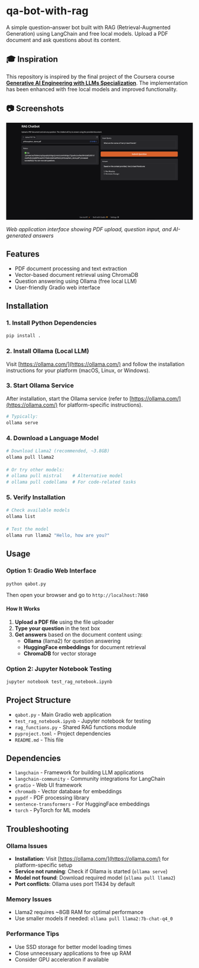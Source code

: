 # qa-bot-with-rag

A simple question–answer bot built with RAG (Retrieval-Augmented Generation) using LangChain and free local models. Upload a PDF document and ask questions about its content.

## 🎓 Inspiration

This repository is inspired by the final project of the Coursera course [**Generative AI Engineering with LLMs Specialization**](https://www.coursera.org/specializations/generative-ai-engineering-with-llms). The implementation has been enhanced with free local models and improved functionality.

## 📷 Screenshots

<img src="./images/web_app_screenshot.png" alt="RAG Chatbot Web Interface" width="800">

*Web application interface showing PDF upload, question input, and AI-generated answers*

## Features

- PDF document processing and text extraction
- Vector-based document retrieval using ChromaDB
- Question answering using Ollama (free local LLM)
- User-friendly Gradio web interface

## Installation

### 1. Install Python Dependencies
```bash
pip install .
```

### 2. Install Ollama (Local LLM)

Visit [https://ollama.com/](https://ollama.com/) and follow the installation instructions for your platform (macOS, Linux, or Windows).

### 3. Start Ollama Service

After installation, start the Ollama service (refer to [https://ollama.com/](https://ollama.com/) for platform-specific instructions).

```bash
# Typically:
ollama serve
```

### 4. Download a Language Model
```bash
# Download Llama2 (recommended, ~3.8GB)
ollama pull llama2

# Or try other models:
# ollama pull mistral    # Alternative model
# ollama pull codellama  # For code-related tasks
```

### 5. Verify Installation
```bash
# Check available models
ollama list

# Test the model
ollama run llama2 "Hello, how are you?"
```

## Usage

### Option 1: Gradio Web Interface
```bash
python qabot.py
```
Then open your browser and go to `http://localhost:7860`

#### How It Works
1. **Upload a PDF file** using the file uploader
2. **Type your question** in the text box
3. **Get answers** based on the document content using:
   - **Ollama** (llama2) for question answering
   - **HuggingFace embeddings** for document retrieval
   - **ChromaDB** for vector storage

### Option 2: Jupyter Notebook Testing
```bash
jupyter notebook test_rag_notebook.ipynb
```

## Project Structure

- `qabot.py` - Main Gradio web application
- `test_rag_notebook.ipynb` - Jupyter notebook for testing
- `rag_functions.py` - Shared RAG functions module
- `pyproject.toml` - Project dependencies
- `README.md` - This file

## Dependencies

- `langchain` - Framework for building LLM applications
- `langchain-community` - Community integrations for LangChain
- `gradio` - Web UI framework
- `chromadb` - Vector database for embeddings
- `pypdf` - PDF processing library
- `sentence-transformers` - For HuggingFace embeddings
- `torch` - PyTorch for ML models

## Troubleshooting

### Ollama Issues
- **Installation**: Visit [https://ollama.com/](https://ollama.com/) for platform-specific setup
- **Service not running**: Check if Ollama is started (`ollama serve`)
- **Model not found**: Download required model (`ollama pull llama2`)
- **Port conflicts**: Ollama uses port 11434 by default

### Memory Issues
- Llama2 requires ~8GB RAM for optimal performance
- Use smaller models if needed: `ollama pull llama2:7b-chat-q4_0`

### Performance Tips
- Use SSD storage for better model loading times
- Close unnecessary applications to free up RAM
- Consider GPU acceleration if available